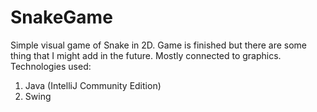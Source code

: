 # SnakeGame
Simple visual game of Snake in 2D.
Game is finished but there are some thing that I might add in the future.
Mostly connected to graphics.
Technologies used:
1) Java (IntelliJ Community Edition)
2) Swing
